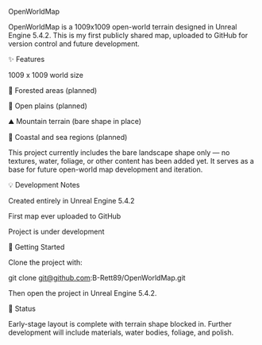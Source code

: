 OpenWorldMap

OpenWorldMap is a 1009x1009 open-world terrain designed in Unreal Engine 5.4.2. This is my first publicly shared map, uploaded to GitHub for version control and future development.

✨ Features

1009 x 1009 world size

🌲 Forested areas (planned)

🌾 Open plains (planned)

⛰️ Mountain terrain (bare shape in place)

🌊 Coastal and sea regions (planned)

This project currently includes the bare landscape shape only — no textures, water, foliage, or other content has been added yet. It serves as a base for future open-world map development and iteration.

💡 Development Notes

Created entirely in Unreal Engine 5.4.2

First map ever uploaded to GitHub

Project is under development

🚀 Getting Started

Clone the project with:

git clone git@github.com:B-Rett89/OpenWorldMap.git

Then open the project in Unreal Engine 5.4.2.

📌 Status

Early-stage layout is complete with terrain shape blocked in. Further development will include materials, water bodies, foliage,  and polish.

